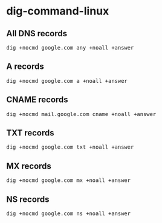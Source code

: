 # dig-command-linux

<h2>All DNS records</h2>

<pre>dig +nocmd google.com any +noall +answer</pre>

<h2>A records</h2>

<pre>dig +nocmd google.com a +noall +answer</pre>

<h2>CNAME records</h2>

<pre>dig +nocmd mail.google.com cname +noall +answer</pre>

<h2>TXT records</h2>

<pre>dig +nocmd google.com txt +noall +answer</pre>

<h2>MX records</h2>

<pre>dig +nocmd google.com mx +noall +answer</pre>

<h2>NS records</h2>

<pre>dig +nocmd google.com ns +noall +answer</pre>
